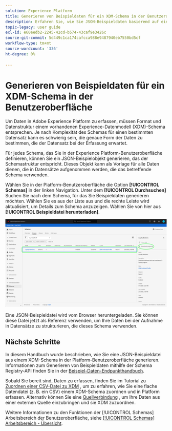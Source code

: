 ```yaml
---
solution: Experience Platform
title: Generieren von Beispieldaten für ein XDM-Schema in der Benutzeroberfläche
description: Erfahren Sie, wie Sie JSON-Beispieldaten basierend auf einem vorhandenen Schema in der Benutzeroberfläche von Adobe Experience Platform generieren.
topic-legacy: user guide
exl-id: e60eedb2-2245-42cd-b574-43caf9e3426c
source-git-commit: 5d449c1ca174cafcca988e9487940eb7550bd5cf
workflow-type: tm+mt
source-wordcount: '336'
ht-degree: 0%

---
```


# Generieren von Beispieldaten für ein XDM-Schema in der Benutzeroberfläche

Um Daten in Adobe Experience Platform zu erfassen, müssen Format und Datenstruktur einem vorhandenen Experience-Datenmodell (XDM)-Schema entsprechen. Je nach Komplexität des Schemas für einen bestimmten Datensatz kann es schwierig sein, die genaue Form der Daten zu bestimmen, die der Datensatz bei der Erfassung erwartet.

Für jedes Schema, das Sie in der Experience Platform-Benutzeroberfläche definieren, können Sie ein JSON-Beispielobjekt generieren, das der Schemastruktur entspricht. Dieses Objekt kann als Vorlage für alle Daten dienen, die in Datensätze aufgenommen werden, die das betreffende Schema verwenden.

Wählen Sie in der Platform-Benutzeroberfläche die Option **[!UICONTROL Schemas]** in der linken Navigation. Unter dem **[!UICONTROL Durchsuchen]** Suchen Sie nach dem Schema, für das Sie Beispieldaten generieren möchten. Wählen Sie es aus der Liste aus und die rechte Leiste wird aktualisiert, um Details zum Schema anzuzeigen. Wählen Sie von hier aus **[!UICONTROL Beispieldatei herunterladen]**.

![](../images/ui/sample/sample-data.png)

Eine JSON-Beispieldatei wird vom Browser heruntergeladen. Sie können diese Datei jetzt als Referenz verwenden, um Ihre Daten bei der Aufnahme in Datensätze zu strukturieren, die dieses Schema verwenden.

## Nächste Schritte

In diesem Handbuch wurde beschrieben, wie Sie eine JSON-Beispieldatei aus einem XDM-Schema in der Platform-Benutzeroberfläche generieren. Informationen zum Generieren von Beispieldaten mithilfe der Schema Registry-API finden Sie in der [Beispiel-Daten-Endpunkthandbuch](../api/sample-data.md).

Sobald Sie bereit sind, Daten zu erfassen, finden Sie im Tutorial zu [Zuordnen einer CSV-Datei zu XDM](../../ingestion/tutorials/map-a-csv-file.md) , um zu erfahren, wie Sie eine flache Datendatei (z. B. ein CSV) einem XDM-Schema zuordnen und in Platform erfassen. Alternativ können Sie eine [Quellverbindung](../../sources/home.md) , um Ihre Daten aus einer externen Quelle einzubringen und sie XDM zuzuordnen.

Weitere Informationen zu den Funktionen der [!UICONTROL Schemas] Arbeitsbereich der Benutzeroberfläche, siehe [[!UICONTROL Schemas] Arbeitsbereich - Übersicht](./overview.md).
